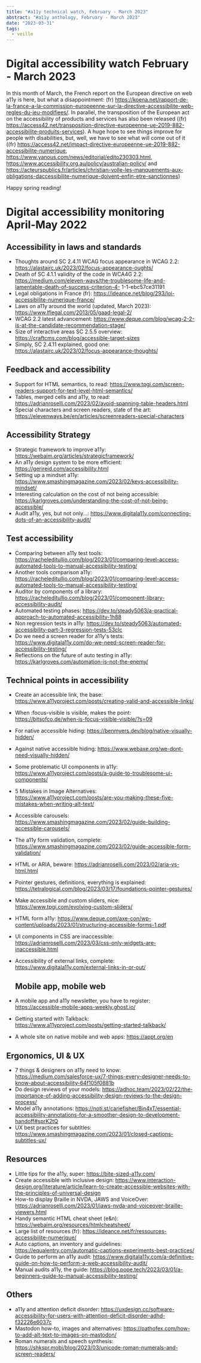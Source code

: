 ```yaml
---
title: "#a11y technical watch, February - March 2023"
abstract: "#a11y anthology, February - March 2023"
date: "2023-03-31"
tags:
  - veille
---
```

# Digital accessibility watch February - March 2023
In this month of March, the French report on the European directive on web a11y is here, but what a disappointment: (fr) https://koena.net/rapport-de-la-france-a-la-commission-europeenne-sur-la-directive-accessibilite-web-regles-du-jeu-modifiees/. In parallel, the transposition of the European act on the accessibility of products and services has also been released ((fr) https://access42.net/transposition-directive-europeenne-ue-2019-882-accessibilite-produits-services). A huge hope to see things improve for people with disabilities, but, well, we have to see what will come out of it ((fr) https://access42.net/impact-directive-europeenne-ue-2019-882-accessibilite-numerique, https://www.yanous.com/news/editorial/edito230303.html, https://www.accessibility.org.au/policy/australian-policy/ and 
https://acteurspublics.fr/articles/christian-volle-les-manquements-aux-obligations-daccessibilite-numerique-doivent-enfin-etre-sanctionnes)

Happy spring reading!

# Digital accessibility monitoring April-May 2022

## Accessibility in laws and standards
- Thoughts around SC 2.4.11 WCAG focus appearance in WCAG 2.2: https://alastairc.uk/2023/02/focus-appearance-oughts/
- Death of SC 4.1.1 validity of the code in WCA4G 2.2: https://medium.com/eleven-ways/the-troublesome-life-and-lamentable-death-of-success-criterion-4- 1-1-ebc57ce31191
- Legal obligations in France (fr): https://ideance.net/blog/293/loi-accessibilite-numerique-france/
- Laws on a11y around the world (updated, March 2023): https://www.lflegal.com/2013/05/gaad-legal-2/
- WCAG 2.2 latest advancement: https://www.deque.com/blog/wcag-2-2-is-at-the-candidate-recommendation-stage/
- Size of interactive areas SC 2.5.5 overview: https://craftcms.com/blog/accessible-target-sizes
- Simply, SC 2.4.11 explained, good one: https://alastairc.uk/2023/02/focus-appearance-thoughts/
## Feedback and accessibility
- Support for HTML semantics, to read: https://www.tpgi.com/screen-readers-support-for-text-level-html-semantics/
- Tables, merged cells and a11y, to read: https://adrianroselli.com/2023/02/avoid-spanning-table-headers.html
- Special characters and screen readers, state of the art: https://elevenways.be/en/articles/screenreaders-special-characters
## Accessibility Strategy
- Strategic framework to improve a11y: https://webaim.org/articles/strategicframework/
- An a11y design system to be more efficient: https://gerireid.com/accessibility.html
- Setting up a mindset a11y: https://www.smashingmagazine.com/2023/02/keys-accessibility-mindset/
- Interesting calculation on the cost of not being accessible: https://karlgroves.com/understanding-the-cost-of-not-being-accessible/
- Audit a11y, yes, but not only...: https://www.digitala11y.com/connecting-dots-of-an-accessibility-audit/
## Test accessibility
- Comparing between a11y test tools: https://racheleditullio.com/blog/2023/01/comparing-level-access-automated-tools-to-manual-accessibility-testing/
- Another tools comparison a11y: https://racheleditullio.com/blog/2023/01/comparing-level-access-automated-tools-to-manual-accessibility-testing/
- Auditor by components of a library: https://racheleditullio.com/blog/2023/01/component-library-accessibility-audit/
- Automated testing phases: https://dev.to/steady5063/a-practical-approach-to-automated-accessibility-1h88
- Non regression tests in a11y: https://dev.to/steady5063/automated-accessibility-part-3-regression-tests-53clc
- Do we need a screen reader for a11y's tests: https://www.digitala11y.com/do-we-need-screen-reader-for-accessibility-testing/
- Reflections on the future of auto testing in a11y: https://karlgroves.com/automation-is-not-the-enemy/
## Technical points in accessibility
- Create an accessible link, the base: https://www.a11yproject.com/posts/creating-valid-and-accessible-links/
- When :focus-visible is visible, makes the point: https://bitsofco.de/when-is-focus-visible-visible/?s=09
- For native accessible hiding: https://benmyers.dev/blog/native-visually-hidden/
- Against native accessible hiding: https://www.webaxe.org/we-dont-need-visually-hidden/
- Some problematic UI components in a11y: https://www.a11yproject.com/posts/a-guide-to-troublesome-ui-components/
- 5 Mistakes in Image Alternatives: https://www.a11yproject.com/posts/are-you-making-these-five-mistakes-when-writing-alt-text/
- Accessible carousels: https://www.smashingmagazine.com/2023/02/guide-building-accessible-carousels/
- The a11y form validation, complete: https://www.smashingmagazine.com/2023/02/guide-accessible-form-validation/
- HTML or ARIA, beware: https://adrianroselli.com/2023/02/aria-vs-html.html
- Pointer gestures, definitions, everything is explained: https://tetralogical.com/blog/2023/03/17/foundations-pointer-gestures/
- Make accessible and custom sliders, nice: https://www.tpgi.com/evolving-custom-sliders/
- HTML form a11y: https://www.deque.com/axe-con/wp-content/uploads/2023/01/structuring-accessible-forms-1.pdf
- UI components in CSS are inaccessible: https://adrianroselli.com/2023/03/css-only-widgets-are-inaccessible.html
- Accessibility of external links, complete: https://www.digitala11y.com/external-links-in-or-out/

  ## Mobile app, mobile web
- A mobile app and a11y newsletter, you have to register: https://accessible-mobile-apps-weekly.ghost.io/
- Getting started with Talkback: https://www.a11yproject.com/posts/getting-started-talkback/
- A whole site on native mobile and web apps: https://appt.org/en
## Ergonomics, UI & UX
- 7 things & designers on a11y need to know: https://medium.com/salesforce-ux/7-things-every-designer-needs-to-know-about-accessibility-64f105f0881b
- Do design reviews of your models: https://adhoc.team/2023/02/22/the-importance-of-adding-accessibility-design-reviews-to-the-design-process/
- Model a11y annotations: https://noti.st/cariefisher/Bin4xT/essential-accessibility-annotations-for-a-smoother-design-to-development-handoff#sprK2tQ
- UX best practices for subtitles: https://www.smashingmagazine.com/2023/01/closed-captions-subtitles-ux/
## Resources
- Little tips for the a11y, super: https://bite-sized-a11y.com/
- Create accessible with inclusive design: https://www.interaction-design.org/literature/article/learn-to-create-accessible-websites-with-the-principles-of-universal-design
- How-to display Braille in NVDA, JAWS and VoiceOver: https://adrianroselli.com/2023/01/jaws-nvda-and-voiceover-braille-viewers.html
- Handy semantic HTML cheat sheet (e&n): https://webaim.org/resources/htmlcheatsheet/
- Large list of resources (fr): https://ideance.net/fr/ressources-accessibilite-numerique/
- Auto captions, an inventory and guidelines: https://equalentry.com/automatic-captions-experiments-best-practices/
- Guide to perform an a11y audit: https://www.digitala11y.com/a-definitive-guide-on-how-to-perform-a-web-accessibility-audit/
- Manual audits a11y, the guide: https://blog.pope.tech/2023/03/01/a-beginners-guide-to-manual-accessibility-testing/
## Others
- a11y and attention deficit disorder: https://uxdesign.cc/software-accessibility-for-users-with-attention-deficit-disorder-adhd-f32226e6037c
- Mastodon how-to, images and alternatives: https://pathofex.com/how-to-add-alt-text-to-images-on-mastodon/
- Roman numerals and speech synthesis: https://shkspr.mobi/blog/2023/03/unicode-roman-numerals-and-screen-readers/